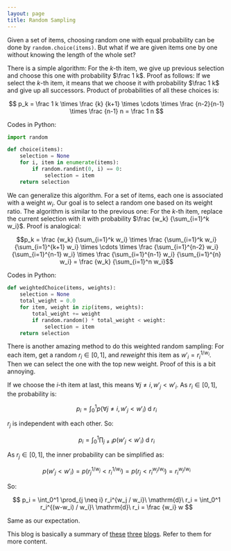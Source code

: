 ```yaml
---
layout: page
title: Random Sampling
---
```


Given a set of items, choosing random one with equal probability can be done by `random.choice(items)`.
But what if we are given items one by one without knowing the length of the whole set?

There is a simple algorithm: For the $k$-th item, we give up previous selection and choose this one with probability $\frac 1 k$.
Proof as follows: If we select the $k$-th item, it means that we choose it with probability $\frac 1 k$ and give up all successors. 
Product of probabilities of all these choices is:

$$ p_k = \frac 1 k \times \frac {k} {k+1} \times \cdots \times \frac {n-2}{n-1} \times \frac {n-1} n = \frac 1 n $$

Codes in Python:

```python
import random

def choice(items):
    selection = None
    for i, item in enumerate(items):
        if random.randint(0, i) == 0:
            selection = item
    return selection
```

We can generalize this algorithm. For a set of items, each one is associated with a weight $w_i$.
Our goal is to select a random one based on its weight ratio.
The algorithm is similar to the previous one: For the $k$-th item, replace the current selection with it with probability $\frac {w_k} {\sum_{i=1}^k w_i}$.
Proof is analogical:

$$p_k = \frac {w_k} {\sum_{i=1}^k w_i} \times \frac {\sum_{i=1}^k w_i} {\sum_{i=1}^{k+1} w_i} 
\times \cdots \times \frac {\sum_{i=1}^{n-2} w_i} {\sum_{i=1}^{n-1} w_i} \times \frac {\sum_{i=1}^{n-1} w_i} {\sum_{i=1}^{n} w_i} = \frac {w_k} {\sum_{i=1}^n w_i}$$

Codes in Python:

```python
def weightedChoice(items, weights):
    selection = None
    total_weight = 0.0
    for item, weight in zip(items, weights):
        total_weight += weight
        if random.random() * total_weight < weight:
            selection = item
    return selection
```

There is another amazing method to do this weighted random sampling:
For each item, get a random $r_i \in [0, 1]$,
and *reweight* this item as $w'_i = r_i^{1 / {w_i}}$.
Then we can select the one with the top new weight. Proof of this is a bit annoying.

If we choose the $i$-th item at last, this means $\forall j\neq i, w'_j <w'_i$. As $r_i \in [0, 1]$, the probability is:

$$ p_i = \int_0^1 p(\forall j\neq i, w'_j <w'_i)\ \mathrm{d}\ r_i $$

$r_j$ is independent with each other. So:

$$ p_i = \int_0^1 \prod_{j \neq i} p(w'_j <w'_i)\ \mathrm{d} \ r_i $$

As $r_j \in [0, 1]$, the inner probability can be simplified as:

$$ p(w'_j <w'_i) = p(r_j^{1 / w_j} < r_i^{1 / w_i}) = p(r_j < r_i^{w_j / w_i}) = r_i^{w_j / w_i} $$

So:

$$ p_i = \int_0^1 \prod_{j \neq i} r_i^{w_j / w_i}\ \mathrm{d}\ r_i
= \int_0^1 r_i^{(w-w_i) / w_i}\ \mathrm{d}\ r_i = \frac {w_i} w $$

Same as our expectation.

This blog is basically a summary of
[these](http://www.gocalf.com/blog/random-selection.html)
[three](http://www.gocalf.com/blog/weighted-random-selection.html)
[blogs](http://www.gocalf.com/blog/weighted-random-selection-2.html).
Refer to them for more content.

